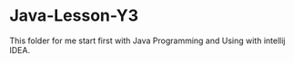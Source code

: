# Java-Lesson-Y3
This folder for me start first with Java Programming and Using with intellij IDEA.
